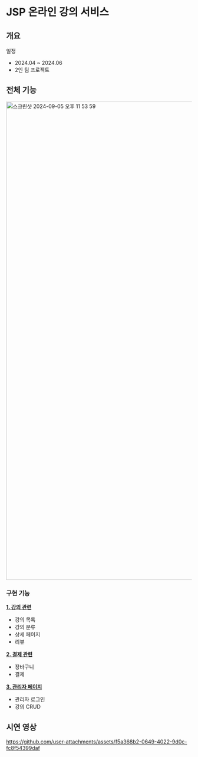 # JSP 온라인 강의 서비스
## 개요
일정
- 2024.04 ~ 2024.06
- 2인 팀 프로젝트

## 전체 기능
<img width="1297" alt="스크린샷 2024-09-05 오후 11 53 59" src="https://github.com/user-attachments/assets/2a7d62da-2f4e-4033-ac98-5a97169035ed">

### 구현 기능 
**[1. 강의 관련](https://github.com/syeongk/JSP_webproject/tree/main/src/main/webapp/lectures)**
  - 강의 목록
  - 강의 분류
  - 상세 페이지
  - 리뷰<br>
  
**[2. 결제 관련](https://github.com/syeongk/JSP_webproject/tree/main/src/main/webapp/cart)**
  - 장바구니
  - 결제<br>
  
**[3. 관리자 페이지](https://github.com/syeongk/JSP_webproject/tree/main/src/main/webapp/adminPage)**
  - 관리자 로그인
  - 강의 CRUD<br>


## 시연 영상
https://github.com/user-attachments/assets/f5a368b2-0649-4022-9d0c-fc8f54399daf

